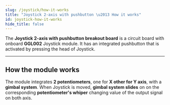 ```yaml
---
slug: /joystick/how-it-works
title: "Joystick 2-axis with pushbutton \u2013 How it works"
id: joystick-how-it-works
hide_title: false
---
```

The **Joystick 2-axis with pushbutton breakout board** is a circuit board with onboard **GGL002** Joystick module. It has an integrated pushbutton that is activated by pressing the head of Joystick.

---

## How the module works

The module integrates **2 potentiometers**, one for **X other for Y axis**, with a **gimbal system**. When Joystick is moved, **gimbal system slides** on on the corresponding **potentiometer's whiper** changing value of the output signal on both axis.  

<!-- <CenteredImage src="/img/joystick/joystick_mechanism.gif" alt="cred: lastminuteengineers.com" caption="Visualization of gimbal mechanism" width="400px" /> -->